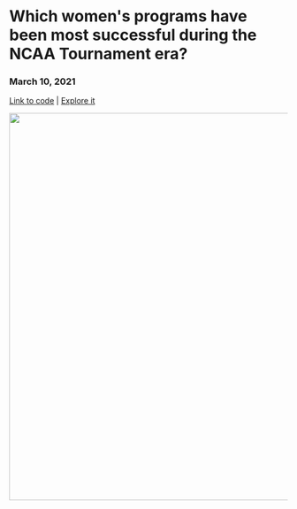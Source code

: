 # Which women's programs have been most successful during the NCAA Tournament era?

### **March 10, 2021**  
[Link to code](https://github.com/schmid07/R-Reactable/blob/main/2020_41_bball_react.rmd) | [Explore it](https://schmid07.github.io/R-Reactable/2020_41_bball_react.html)

<p align = "center">
<img src = "http://g.recordit.co/9nNMwUNuhW.gif" width = "700">
</p>

